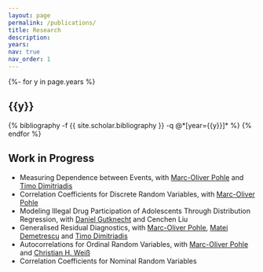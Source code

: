 ```yaml
---
layout: page
permalink: /publications/
title: Research
description:
years:
nav: true
nav_order: 1
---
```

<!-- _pages/publications.md -->
<div class="publications">

{%- for y in page.years %}
  <h2 class="year">{{y}}</h2>
  {% bibliography -f {{ site.scholar.bibliography }} -q @*[year={{y}}]* %}
{% endfor %}

</div>
<h2>Work in Progress</h2>
<ul>
   <li>Measuring Dependence between Events, with <a href="https://sites.google.com/view/marcpohle/home">Marc-Oliver Pohle</a> and <a href="https://sites.google.com/view/timodimitriadis">Timo Dimitriadis</a></li>
   <li>Correlation Coefficients for Discrete Random Variables, with <a href="https://sites.google.com/view/marcpohle/home">Marc-Oliver Pohle</a></li>
   <li>Modeling Illegal Drug Participation of Adolescents Through Distribution Regression, with <a href="https://sites.google.com/view/daniel-gutknecht/home">Daniel Gutknecht</a> and Cenchen Liu</li>
   <li>Generalised Residual Diagnostics, with <a href="https://sites.google.com/view/marcpohle/home">Marc-Oliver Pohle</a>, <a href="https://econstat.statistik.tu-dortmund.de/lehrstuhl/arbeitsgruppe/demetrescu/">Matei Demetrescu</a> and <a href="https://sites.google.com/view/timodimitriadis">Timo Dimitriadis</a></li>
   <li>Autocorrelations for Ordinal Random Variables, with <a href="https://sites.google.com/view/marcpohle/home">Marc-Oliver Pohle</a> and <a href="https://www.hsu-hh.de/mathstat/">Christian H. Weiß</a></li>
   <li>Correlation Coefficients for Nominal Random Variables</a></li>
</ul>


